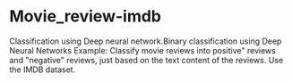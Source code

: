 # Movie_review-imdb
Classification using Deep neural network.Binary classification using Deep Neural Networks Example: Classify movie reviews into positive" reviews and "negative" reviews, just based on the text content of the reviews. Use the IMDB dataset.

